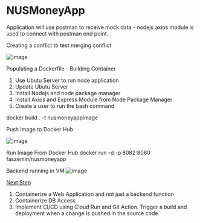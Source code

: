 # NUSMoneyApp
Application will use postman to receive mock data - nodejs axios module is used to connect with postman end point. 

Creating a conflict to test merging conflict

![image](https://user-images.githubusercontent.com/76104855/121558162-fe210e00-ca47-11eb-8cb2-bc7b162b4dc0.png)

Populating a Dockerfile - Building Container
1) Use Ubutu Server to run node application
2) Update Ubutu Server
3) Install Nodejs and node package manager
4) Install Axios and Express Module from Node Package Manager
5) Create a user to run the bash command

docker build . -t nusmoneyappimage

Push Image to Docker Hub

![image](https://user-images.githubusercontent.com/76104855/121560200-e054a880-ca49-11eb-8e53-99ad97e66629.png)

Run Image From Docker Hub 
docker run -d -p 8082:8080 faszemin/nusmoneyapp

Backend running in VM
![image](https://user-images.githubusercontent.com/76104855/121564460-0da35580-ca4e-11eb-92fb-961152fe0f82.png)


<u>Next Step</u>
1) Containerize a Web Application and not just a backend function 
2) Containerize DB Access
3) Implement CI/CD using Cloud Run and Git Action. Trigger a build and deployment when a change is pushed in the source code. 

